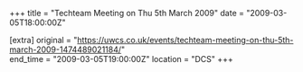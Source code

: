 +++
title = "Techteam Meeting on Thu 5th March 2009"
date = "2009-03-05T18:00:00Z"

[extra]
original = "https://uwcs.co.uk/events/techteam-meeting-on-thu-5th-march-2009-1474489021184/"    
end_time = "2009-03-05T19:00:00Z"
location = "DCS"
+++



